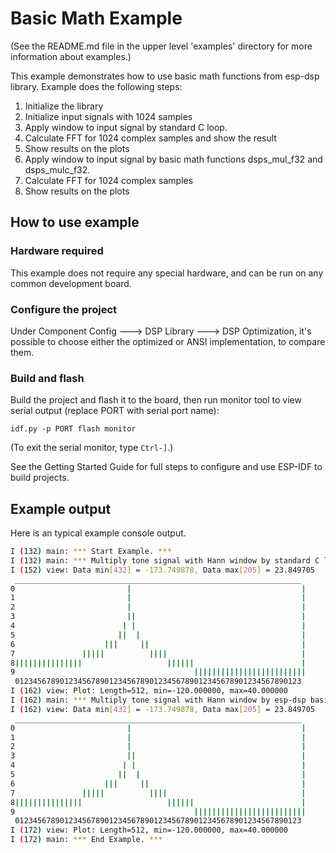 # Basic Math Example 

(See the README.md file in the upper level 'examples' directory for more information about examples.)

This example demonstrates how to use basic math functions from esp-dsp library. Example does the following steps:

1. Initialize the library
2. Initialize input signals with 1024 samples
3. Apply window to input signal by standard C loop.
4. Calculate FFT for 1024 complex samples and show the result
5. Show results on the plots
6. Apply window to input signal by basic math functions dsps_mul_f32 and dsps_mulc_f32.
7. Calculate FFT for 1024 complex samples
8. Show results on the plots

## How to use example

### Hardware required

This example does not require any special hardware, and can be run on any common development board.

### Configure the project

Under Component Config ---> DSP Library ---> DSP Optimization, it's possible to choose either the optimized or ANSI implementation, to compare them.

### Build and flash

Build the project and flash it to the board, then run monitor tool to view serial output (replace PORT with serial port name):

```
idf.py -p PORT flash monitor
```

(To exit the serial monitor, type ``Ctrl-]``.)

See the Getting Started Guide for full steps to configure and use ESP-IDF to build projects.

## Example output

Here is an typical example console output. 

```bash
I (132) main: *** Start Example. ***
I (132) main: *** Multiply tone signal with Hann window by standard C loop. ***
I (152) view: Data min[432] = -173.749878, Data max[205] = 23.849705
 ________________________________________________________________
0                         |                                      |
1                         |                                      |
2                         |                                      |
3                         ||                                     |
4                        | |                                     |
5                       ||  |                                    |
6                    |||     ||                                  |
7               |||||          ||||                              |
8|||||||||||||||                   ||||||                        |
9                                        |||||||||||||||||||||||||
 0123456789012345678901234567890123456789012345678901234567890123
I (162) view: Plot: Length=512, min=-120.000000, max=40.000000
I (162) main: *** Multiply tone signal with Hann window by esp-dsp basic math functions. ***
I (162) view: Data min[432] = -173.749878, Data max[205] = 23.849705
 ________________________________________________________________
0                         |                                      |
1                         |                                      |
2                         |                                      |
3                         ||                                     |
4                        | |                                     |
5                       ||  |                                    |
6                    |||     ||                                  |
7               |||||          ||||                              |
8|||||||||||||||                   ||||||                        |
9                                        |||||||||||||||||||||||||
 0123456789012345678901234567890123456789012345678901234567890123
I (172) view: Plot: Length=512, min=-120.000000, max=40.000000
I (172) main: *** End Example. ***
```
